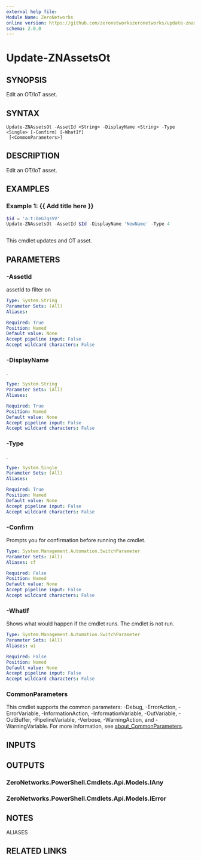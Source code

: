 ```yaml
---
external help file:
Module Name: ZeroNetworks
online version: https://github.com/zeronetworkszeronetworks/update-znassetsot
schema: 2.0.0
---
```


# Update-ZNAssetsOt

## SYNOPSIS
Edit an OT/IoT asset.

## SYNTAX

```
Update-ZNAssetsOt -AssetId <String> -DisplayName <String> -Type <Single> [-Confirm] [-WhatIf]
 [<CommonParameters>]
```

## DESCRIPTION
Edit an OT/IoT asset.

## EXAMPLES

### Example 1: {{ Add title here }}
```powershell
$id = 'a:t:OeG7qsVV'
Update-ZNAssetsOt -AssetId $Id -DisplayName 'NewName' -Type 4
```

```output

```

This cmdlet updates and OT asset.

## PARAMETERS

### -AssetId
assetId to filter on

```yaml
Type: System.String
Parameter Sets: (All)
Aliases:

Required: True
Position: Named
Default value: None
Accept pipeline input: False
Accept wildcard characters: False
```

### -DisplayName
.

```yaml
Type: System.String
Parameter Sets: (All)
Aliases:

Required: True
Position: Named
Default value: None
Accept pipeline input: False
Accept wildcard characters: False
```

### -Type
.

```yaml
Type: System.Single
Parameter Sets: (All)
Aliases:

Required: True
Position: Named
Default value: None
Accept pipeline input: False
Accept wildcard characters: False
```

### -Confirm
Prompts you for confirmation before running the cmdlet.

```yaml
Type: System.Management.Automation.SwitchParameter
Parameter Sets: (All)
Aliases: cf

Required: False
Position: Named
Default value: None
Accept pipeline input: False
Accept wildcard characters: False
```

### -WhatIf
Shows what would happen if the cmdlet runs.
The cmdlet is not run.

```yaml
Type: System.Management.Automation.SwitchParameter
Parameter Sets: (All)
Aliases: wi

Required: False
Position: Named
Default value: None
Accept pipeline input: False
Accept wildcard characters: False
```

### CommonParameters
This cmdlet supports the common parameters: -Debug, -ErrorAction, -ErrorVariable, -InformationAction, -InformationVariable, -OutVariable, -OutBuffer, -PipelineVariable, -Verbose, -WarningAction, and -WarningVariable. For more information, see [about_CommonParameters](http://go.microsoft.com/fwlink/?LinkID=113216).

## INPUTS

## OUTPUTS

### ZeroNetworks.PowerShell.Cmdlets.Api.Models.IAny

### ZeroNetworks.PowerShell.Cmdlets.Api.Models.IError

## NOTES

ALIASES

## RELATED LINKS

